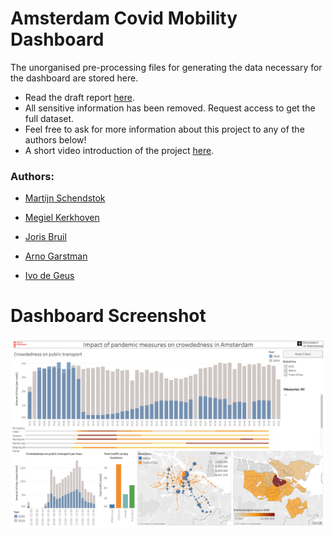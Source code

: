 # Amsterdam Covid Mobility Dashboard
The unorganised pre-processing files for generating the data necessary for the dashboard are stored here. 

* Read the draft report [here](report/draft_report.pdf).
* All sensitive information has been removed. Request access to get the full dataset. 
* Feel free to ask for more information about this project to any of the authors below!
* A short video introduction of the project [here](https://www.youtube.com/watch?v=8B8qSIwmhaA).

### Authors: 

* [Martijn Schendstok ](https://github.com/martijn1815)
* [Megiel Kerkhoven](https://github.com/megiel)
* [Joris Bruil](https://github.com/jorisbr)
* [Arno Garstman](https://github.com/arnogarstman)

* [Ivo de Geus](https://github.com/idegeus)

# Dashboard Screenshot

![dashboard_full](report/dashboard_full.png)
